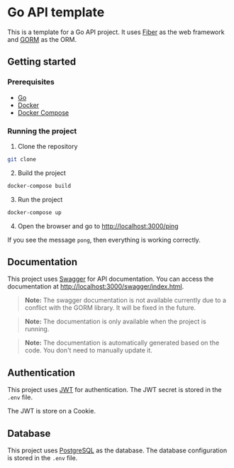# Go API template

This is a template for a Go API project. It uses [Fiber](https://gofiber.io/) as the web framework and [GORM](https://gorm.io/) as the ORM.

## Getting started

### Prerequisites

- [Go](https://golang.org/doc/install)
- [Docker](https://docs.docker.com/get-docker/)
- [Docker Compose](https://docs.docker.com/compose/install/)

### Running the project

1. Clone the repository

```bash
git clone
```

2. Build the project

```bash
docker-compose build
```

3. Run the project

```bash
docker-compose up
```

4. Open the browser and go to [http://localhost:3000/ping](http://localhost:3000/ping)

If you see the message `pong`, then everything is working correctly.

## Documentation

This project uses [Swagger](https://swagger.io/) for API documentation. You can access the documentation at [http://localhost:3000/swagger/index.html](http://localhost:3000/swagger/index.html).

> **Note:** The swagger documentation is not available currently due to a conflict with the GORM library. It will be fixed in the future.

> **Note:** The documentation is only available when the project is running.

> **Note:** The documentation is automatically generated based on the code. You don't need to manually update it.

## Authentication

This project uses [JWT](https://jwt.io/) for authentication. The JWT secret is stored in the `.env` file.

The JWT is store on a Cookie.

## Database

This project uses [PostgreSQL](https://www.postgresql.org/) as the database. The database configuration is stored in the `.env` file.
